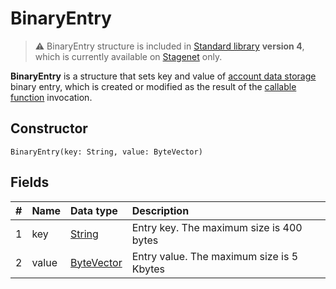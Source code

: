 # BinaryEntry

> :warning: BinaryEntry structure is included in [Standard library](/en/ride/script/standard-library) **version 4**, which is currently available on [Stagenet](/en/blockchain/blockchain-network/stage-network) only.

**BinaryEntry** is a structure that sets key and value of [account data storage](/en/blockchain/account/account-data-storage) binary entry, which is created or modified as the result of the [callable function](/en/ride/functions/callable-function) invocation.

## Constructor

```ride
BinaryEntry(key: String, value: ByteVector)
```

## Fields

|   #   | Name | Data type | Description |
| :--- | :--- | :--- | :--- |
| 1 | key | [String](/en/ride/data-types/string) | Entry key. The maximum size is 400 bytes |
| 2 | value| [ByteVector](/en/ride/data-types/byte-vector) | Entry value. The maximum size is 5 Kbytes |
